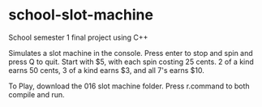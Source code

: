 # school-slot-machine
School semester 1 final project using C++

Simulates a slot machine in the console. Press enter to stop and spin and press Q to quit. Start with $5, with each spin costing 25 cents. 2 of a kind earns 50 cents, 3 of a kind earns $3, and all 7's earns $10.

To Play, download the 016 slot machine folder. Press r.command to both compile and run.
